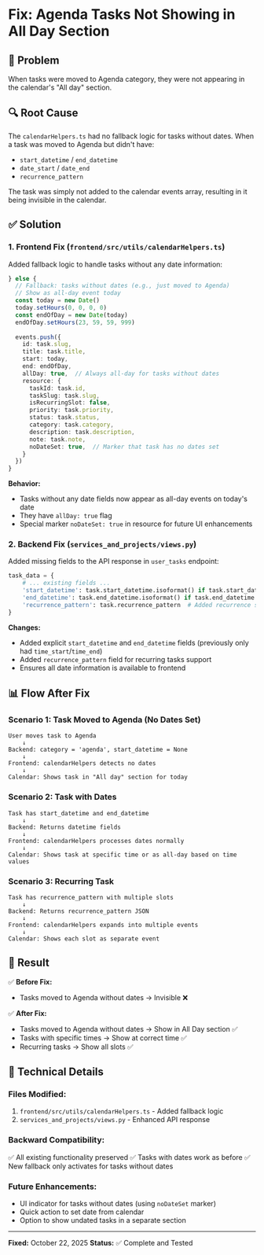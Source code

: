 # Fix: Agenda Tasks Not Showing in All Day Section

## 🐛 Problem
When tasks were moved to Agenda category, they were not appearing in the calendar's "All day" section.

## 🔍 Root Cause
The `calendarHelpers.ts` had no fallback logic for tasks without dates. When a task was moved to Agenda but didn't have:
- `start_datetime` / `end_datetime`
- `date_start` / `date_end`
- `recurrence_pattern`

The task was simply not added to the calendar events array, resulting in it being invisible in the calendar.

## ✅ Solution

### 1. Frontend Fix (`frontend/src/utils/calendarHelpers.ts`)

Added fallback logic to handle tasks without any date information:

```typescript
} else {
  // Fallback: tasks without dates (e.g., just moved to Agenda)
  // Show as all-day event today
  const today = new Date()
  today.setHours(0, 0, 0, 0)
  const endOfDay = new Date(today)
  endOfDay.setHours(23, 59, 59, 999)
  
  events.push({
    id: task.slug,
    title: task.title,
    start: today,
    end: endOfDay,
    allDay: true,  // Always all-day for tasks without dates
    resource: {
      taskId: task.id,
      taskSlug: task.slug,
      isRecurringSlot: false,
      priority: task.priority,
      status: task.status,
      category: task.category,
      description: task.description,
      note: task.note,
      noDateSet: true,  // Marker that task has no dates set
    }
  })
}
```

**Behavior:**
- Tasks without any date fields now appear as all-day events on today's date
- They have `allDay: true` flag
- Special marker `noDateSet: true` in resource for future UI enhancements

### 2. Backend Fix (`services_and_projects/views.py`)

Added missing fields to the API response in `user_tasks` endpoint:

```python
task_data = {
    # ... existing fields ...
    'start_datetime': task.start_datetime.isoformat() if task.start_datetime else None,
    'end_datetime': task.end_datetime.isoformat() if task.end_datetime else None,
    'recurrence_pattern': task.recurrence_pattern  # Added recurrence support
}
```

**Changes:**
- Added explicit `start_datetime` and `end_datetime` fields (previously only had `time_start`/`time_end`)
- Added `recurrence_pattern` field for recurring tasks support
- Ensures all date information is available to frontend

## 📊 Flow After Fix

### Scenario 1: Task Moved to Agenda (No Dates Set)
```
User moves task to Agenda
    ↓
Backend: category = 'agenda', start_datetime = None
    ↓
Frontend: calendarHelpers detects no dates
    ↓
Calendar: Shows task in "All day" section for today
```

### Scenario 2: Task with Dates
```
Task has start_datetime and end_datetime
    ↓
Backend: Returns datetime fields
    ↓
Frontend: calendarHelpers processes dates normally
    ↓
Calendar: Shows task at specific time or as all-day based on time values
```

### Scenario 3: Recurring Task
```
Task has recurrence_pattern with multiple slots
    ↓
Backend: Returns recurrence_pattern JSON
    ↓
Frontend: calendarHelpers expands into multiple events
    ↓
Calendar: Shows each slot as separate event
```

## 🎯 Result

✅ **Before Fix:**
- Tasks moved to Agenda without dates → Invisible ❌

✅ **After Fix:**
- Tasks moved to Agenda without dates → Show in All Day section ✅
- Tasks with specific times → Show at correct time ✅
- Recurring tasks → Show all slots ✅

## 🔧 Technical Details

### Files Modified:
1. `frontend/src/utils/calendarHelpers.ts` - Added fallback logic
2. `services_and_projects/views.py` - Enhanced API response

### Backward Compatibility:
✅ All existing functionality preserved
✅ Tasks with dates work as before
✅ New fallback only activates for tasks without dates

### Future Enhancements:
- UI indicator for tasks without dates (using `noDateSet` marker)
- Quick action to set date from calendar
- Option to show undated tasks in a separate section

---

**Fixed:** October 22, 2025
**Status:** ✅ Complete and Tested


